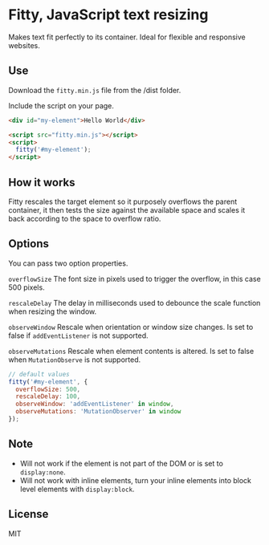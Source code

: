 # Fitty, JavaScript text resizing

Makes text fit perfectly to its container. Ideal for flexible and responsive websites.


## Use

Download the `fitty.min.js` file from the /dist folder.
 
Include the script on your page.
```html
<div id="my-element">Hello World</div>

<script src="fitty.min.js"></script>
<script>
  fitty('#my-element');
</script>
```


## How it works

Fitty rescales the target element so it purposely overflows the parent container, it then tests the size against the available space and scales it back according to the space to overflow ratio.


## Options

You can pass two option properties.

`overflowSize`
The font size in pixels used to trigger the overflow, in this case 500 pixels.

`rescaleDelay`
The delay in milliseconds used to debounce the scale function when resizing the window.

`observeWindow`
Rescale when orientation or window size changes. Is set to false if `addEventListener` is not supported.

`observeMutations`
Rescale when element contents is altered. Is set to false when `MutationObserve` is not supported.

```javascript
// default values
fitty('#my-element', {
  overflowSize: 500,
  rescaleDelay: 100,
  observeWindow: 'addEventListener' in window,
  observeMutations: 'MutationObserver' in window
});
```

## Note

- Will not work if the element is not part of the DOM or is set to `display:none`.
- Will not work with inline elements, turn your inline elements into block level elements with `display:block`.

## License

MIT